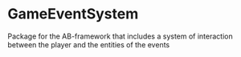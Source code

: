 # GameEventSystem
Package for the AB-framework that includes a system of interaction between the player and the entities of the events
